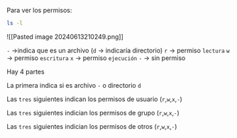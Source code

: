 
Para ver los permisos:

```Bash
ls -l
```

![[Pasted image 20240613210249.png]]

``-`` ->indica que es un archivo (``d`` -> indicaría directorio)
``r`` -> permiso ``lectura``
``w`` -> permiso ``escritura``
``x`` -> permiso ``ejecución``
``-`` -> sin permiso

Hay 4 partes

La primera indica si es archivo ``-`` o directorio ``d``

Las ``tres`` siguientes indican los permisos de usuario (``r``,``w``,``x``,``-``)

Las ``tres`` siguientes indician los permisos de grupo (``r``,``w``,``x``,``-``)

Las ``tres`` siguientes indician los permisos de otros (``r``,``w``,``x``,``-``)